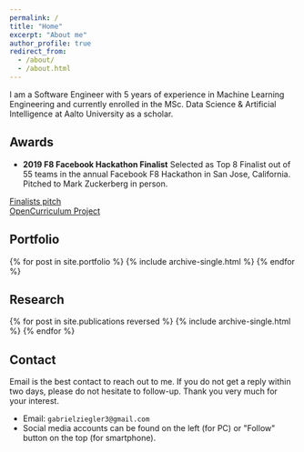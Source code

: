```yaml
---
permalink: /
title: "Home"
excerpt: "About me"
author_profile: true
redirect_from:
  - /about/
  - /about.html
---
```


I am a Software Engineer with 5 years of experience in Machine Learning Engineering and currently enrolled in the MSc. Data Science & Artificial Intelligence at Aalto University as a scholar.

## Awards

* **2019 F8 Facebook Hackathon Finalist** Selected as Top 8 Finalist out of 55 teams in the annual Facebook F8 Hackathon in San Jose, California. Pitched to Mark Zuckerberg in person.

[Finalists pitch](https://www.facebook.com/watch/?v=432443067305810)
<br>
[OpenCurriculum Project](https://devpost.com/software/opencurriculum-by-wattba)

## Portfolio

{% for post in site.portfolio %}
  {% include archive-single.html %}
{% endfor %}

## Research

{% for post in site.publications reversed %}
  {% include archive-single.html %}
{% endfor %}

## Contact

Email is the best contact to reach out to me. If you do not get a reply within two days, please do not hesitate to follow-up. Thank you very much for your interest.

- Email: `gabrielziegler3@gmail.com`
- Social media accounts can be found on the left (for PC) or "Follow" button on the top (for smartphone).
